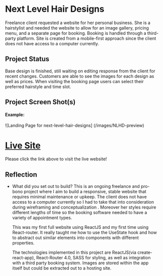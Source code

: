 # Next Level Hair Designs

Freelance client requested a website for her personal business. She is a hairstylist and needed the website to allow for an image gallery, pricing menu, and a separate page for booking. Booking is handled through a third-party platform. Site is created from a mobile-first approach since the client does not have access to a computer currently.

## Project Status

Base design is finished, still waiting on editing response from the client for recent changes. Customers are able to see the images for each design as well as prices. When visiting the booking page users can select their preferred hairstyle and time slot.

## Project Screen Shot(s)

#### Example:

![Landing Page for next-level-hair-designs] (/images/NLHD-preview)

# [Live Site](https://next-level-hair-designs.netlify.app/)

Please click the link above to visit the live website!

## Reflection

-   What did you set out to build?
    This is an ongoing freelance and pro-bono project where I aim to build a responsive, stable website that requires minimal maintenance or upkeep. The client does not have access to a computer currently so I had to take that into consideration during wireframing and conceptualization . Moreover her styles require different lengths of time so the booking software needed to have a variety of appointment types.

    This was my first full website using ReactJS and my first time using React-router. It really taught me how to use the UseState hook and how to abstract out similar elements into components with different properties.

    The technologies implemented in this project are ReactJS(via create-react-app), React-Router 4.0, SASS for styling, as well as integration with a third party booking system. Images are stored within the app itself but could be extracted out to a hosting site.
